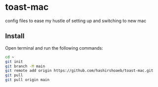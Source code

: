 # toast-mac
config files to ease my hustle of setting up and switching to new mac

## Install
Open terminal and run the following commands:
<!-- https://stackoverflow.com/questions/17581379/git-clone-without-project-folder -->
```bash
cd ~
git init
git branch -M main
git remote add origin https://github.com/hashirshoaeb/toast-mac.git
git pull
git pull origin main
```

